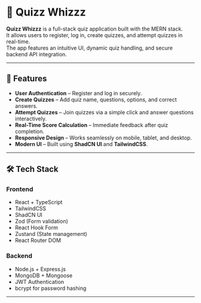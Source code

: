 # 🎯 Quizz Whizzz

**Quizz Whizzz** is a full-stack quiz application built with the MERN stack.  
It allows users to register, log in, create quizzes, and attempt quizzes in real-time.  
The app features an intuitive UI, dynamic quiz handling, and secure backend API integration.

---

## 🚀 Features

- **User Authentication** – Register and log in securely.
- **Create Quizzes** – Add quiz name, questions, options, and correct answers.
- **Attempt Quizzes** – Join quizzes via a simple click and answer questions interactively.
- **Real-Time Score Calculation** – Immediate feedback after quiz completion.
- **Responsive Design** – Works seamlessly on mobile, tablet, and desktop.
- **Modern UI** – Built using **ShadCN UI** and **TailwindCSS**.

---

## 🛠 Tech Stack

### **Frontend**
- React + TypeScript
- TailwindCSS
- ShadCN UI
- Zod (Form validation)
- React Hook Form
- Zustand (State management)
- React Router DOM

### **Backend**
- Node.js + Express.js
- MongoDB + Mongoose
- JWT Authentication
- bcrypt for password hashing

---




